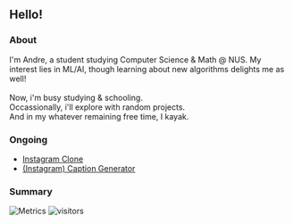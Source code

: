 ## Hello! 

### **About**
I'm Andre, a student studying Computer Science & Math @ NUS. My interest lies in ML/AI, though learning about new algorithms delights me as well!
<br></br>
Now, i'm busy studying & schooling.  
Occassionally, i'll explore with random projects.  
And in my whatever remaining free time, I kayak.

### **Ongoing**
- [Instagram Clone](https://github.com/claudeonrs/instagram_clone)
- [(Instagram) Caption Generator](https://github.com/4ndrelim/imageCaptionGenerator)

### **Summary**
![Metrics](https://metrics.lecoq.io/4ndrelim?template=classic&introduction=1&languages=1&activity=1&base.indepth=false&base.hireable=false&languages.limit=8&languages.threshold=0%25&languages.other=false&languages.colors=github&languages.sections=most-used&languages.indepth=false&languages.analysis.timeout=15&languages.categories=programming%2C%20mark-up&languages.recent.categories=markup%2C%20programming&languages.recent.load=300&languages.recent.days=14&activity.limit=5&activity.load=300&activity.days=14&activity.visibility=all&activity.timestamps=false&activity.filter=all&introduction.title=true&config.timezone=Asia%2FSingapore)
![visitors](https://visitor-badge.laobi.icu/badge?page_id=4ndrelim)

